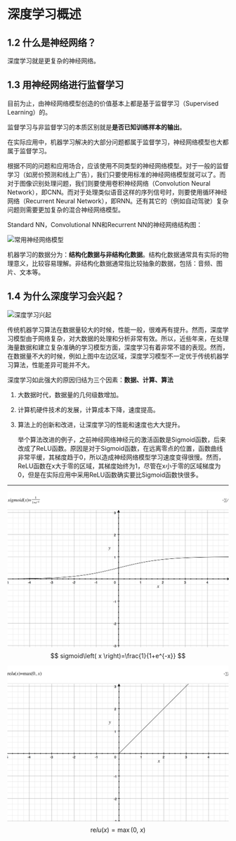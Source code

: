 # 深度学习概述

## 1.2 什么是神经网络？ 

深度学习就是更复杂的神经网络。

## 1.3 用神经网络进行监督学习

目前为止，由神经网络模型创造的价值基本上都是基于监督学习（Supervised Learning）的。

监督学习与非监督学习的本质区别就是**是否已知训练样本的输出**。

在实际应用中，机器学习解决的大部分问题都属于监督学习，神经网络模型也大都属于监督学习。

根据不同的问题和应用场合，应该使用不同类型的神经网络模型。对于一般的监督学习（如房价预测和线上广告），我们只要使用标准的神经网络模型就可以了。而对于图像识别处理问题，我们则要使用卷积神经网络（Convolution Neural Network），即CNN。而对于处理类似语音这样的序列信号时，则要使用循环神经网络（Recurrent Neural Network），即RNN。还有其它的（例如自动驾驶）复杂问题则需要更加复杂的混合神经网络模型。

Standard NN，Convolutional NN和Recurrent NN的神经网络结构图：

![常用神经网络模型](http://img.blog.csdn.net/20170925095229513?)

机器学习的数据分为：**结构化数据与非结构化数据**。结构化数据通常具有实际的物理意义，比较容易理解。非结构化数据通常指比较抽象的数据，包括：音频、图片、文本等。

## 1.4 为什么深度学习会兴起？

![深度学习兴起](http://img.blog.csdn.net/20170925095445485?)

传统机器学习算法在数据量较大的时候，性能一般，很难再有提升。然而，深度学习模型由于网络复杂，对大数据的处理和分析非常有效。所以，近些年来，在处理海量数据和建立复杂准确的学习模型方面，深度学习有着非常不错的表现。然而，在数据量不大的时候，例如上图中左边区域，深度学习模型不一定优于传统机器学习算法，性能差异可能并不大。

深度学习如此强大的原因归结为三个因素：**数据、计算、算法**

1. 大数据时代，数据量的几何级数增加。

2. 计算机硬件技术的发展，计算成本下降，速度提高。

3. 算法上的创新和改进，让深度学习的性能和速度也大大提升。

   举个算法改进的例子，之前神经网络神经元的激活函数是Sigmoid函数，后来改成了ReLU函数。原因是对于Sigmoid函数，在远离零点的位置，函数曲线非常平缓，其梯度趋于0，所以造成神经网络模型学习速度变得很慢。然而，ReLU函数在x大于零的区域，其梯度始终为1，尽管在x小于零的区域梯度为0，但是在实际应用中采用ReLU函数确实要比Sigmoid函数快很多。


------

![sigmoid](sigmoid.png)
$$
sigmoid\left( x \right)=\frac{1}{1+e^{-x}}
$$

![relu](relu.png)
$$
\mbox{re}lu\left( x \right)=\max \left( 0,\; x \right)
$$
